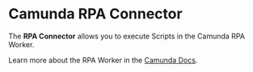 # Camunda RPA Connector

The **RPA Connector** allows you to execute Scripts in the Camunda RPA Worker.

Learn more about the RPA Worker in the [Camunda Docs](https://docs.camunda.io/docs/next/components/RPA/getting-started/).